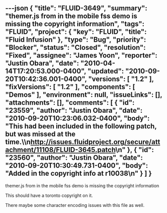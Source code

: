 ---json
{
  "title": "FLUID-3649",
  "summary": "themer.js from in the mobile fss demo is missing the copyright information",
  "tags": "FLUID",
  "project": {
    "key": "FLUID",
    "title": "Fluid Infusion"
  },
  "type": "Bug",
  "priority": "Blocker",
  "status": "Closed",
  "resolution": "Fixed",
  "assignee": "James Yoon",
  "reporter": "Justin Obara",
  "date": "2010-04-14T17:20:53.000-0400",
  "updated": "2010-09-20T10:42:36.001-0400",
  "versions": [
    "1.2"
  ],
  "fixVersions": [
    "1.2"
  ],
  "components": [
    "Demos"
  ],
  "environment": null,
  "issueLinks": [],
  "attachments": [],
  "comments": [
    {
      "id": "23559",
      "author": "Justin Obara",
      "date": "2010-09-20T10:23:06.032-0400",
      "body": "This had been included in the following patch, but was missed at the time.\\\n<http://issues.fluidproject.org/secure/attachment/11108/FLUID-3645.patch>\n"
    },
    {
      "id": "23560",
      "author": "Justin Obara",
      "date": "2010-09-20T10:30:49.731-0400",
      "body": "Added in the copyright info at r10038\n"
    }
  ]
}
---
themer.js from in the mobile fss demo is missing the copyright information

This should have a toronto copyright on it.

There maybe some character encoding issues with this file as well.

        